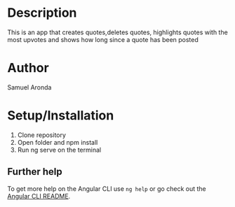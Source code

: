 # Description
This is  an app that creates quotes,deletes quotes, highlights quotes with the most upvotes and shows how long since a quote has been posted

# Author
Samuel Aronda

# Setup/Installation
1. Clone repository
2. Open folder and npm install 
3. Run ng serve on the terminal 


## Further help

To get more help on the Angular CLI use `ng help` or go check out the [Angular CLI README](https://github.com/angular/angular-cli/blob/master/README.md).
